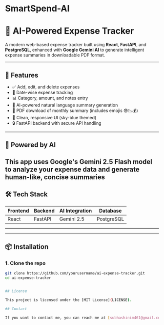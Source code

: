 # SmartSpend-AI
# 💸 AI-Powered Expense Tracker

A modern web-based expense tracker built using **React**, **FastAPI**, and **PostgreSQL**, enhanced with **Google Gemini AI** to generate intelligent expense summaries in downloadable PDF format.

---

## 🚀 Features

- ✅ Add, edit, and delete expenses
- 📅 Date-wise expense tracking
- 📊 Category, amount, and notes entry
- 🤖 AI-powered natural language summary generation
- 📄 PDF download of monthly summary (includes emojis 😎📉💰)
- 🧾 Clean, responsive UI (sky-blue themed)
- 🔒 FastAPI backend with secure API handling

---

## 🧠 Powered by AI

This app uses **Google's Gemini 2.5 Flash model** to analyze your expense data and generate human-like, concise summaries
---

## 🛠️ Tech Stack

| Frontend | Backend | AI Integration | Database |
|----------|---------|----------------|----------|
| React    | FastAPI | Gemini 2.5     | PostgreSQL |

---

---

## 📦 Installation

### 1. Clone the repo
```bash
git clone https://github.com/yourusername/ai-expense-tracker.git
cd ai-expense-tracker


## License

This project is licensed under the [MIT License](LICENSE).

## Contact

If you want to contact me, you can reach me at [subhashinim461@gmail.com](mailto:subhashinim461@gmail.com).




